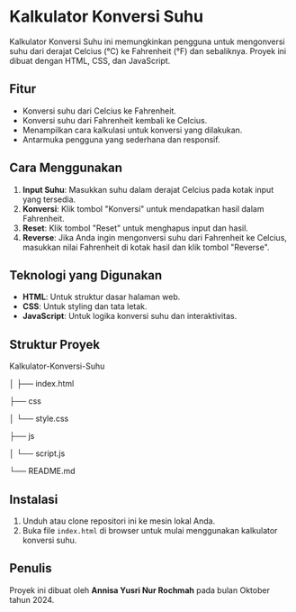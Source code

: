 # Kalkulator Konversi Suhu

Kalkulator Konversi Suhu ini memungkinkan pengguna untuk mengonversi suhu dari derajat Celcius (°C) ke Fahrenheit (°F) dan sebaliknya. Proyek ini dibuat dengan HTML, CSS, dan JavaScript.

## Fitur

- Konversi suhu dari Celcius ke Fahrenheit.
- Konversi suhu dari Fahrenheit kembali ke Celcius.
- Menampilkan cara kalkulasi untuk konversi yang dilakukan.
- Antarmuka pengguna yang sederhana dan responsif.

## Cara Menggunakan

1. **Input Suhu**: Masukkan suhu dalam derajat Celcius pada kotak input yang tersedia.
2. **Konversi**: Klik tombol "Konversi" untuk mendapatkan hasil dalam Fahrenheit.
3. **Reset**: Klik tombol "Reset" untuk menghapus input dan hasil.
4. **Reverse**: Jika Anda ingin mengonversi suhu dari Fahrenheit ke Celcius, masukkan nilai Fahrenheit di kotak hasil dan klik tombol "Reverse".

## Teknologi yang Digunakan

- **HTML**: Untuk struktur dasar halaman web.
- **CSS**: Untuk styling dan tata letak.
- **JavaScript**: Untuk logika konversi suhu dan interaktivitas.

## Struktur Proyek

Kalkulator-Konversi-Suhu

│
├── index.html  

├── css

│   └── style.css  

├── js

│   └── script.js 

└── README.md       

## Instalasi

1. Unduh atau clone repositori ini ke mesin lokal Anda.
2. Buka file `index.html` di browser untuk mulai menggunakan kalkulator konversi suhu.

## Penulis

Proyek ini dibuat oleh **Annisa Yusri Nur Rochmah** pada bulan Oktober tahun 2024.
